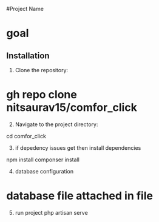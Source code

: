 #Project Name
# goal

## Installation
1. Clone the repository:
# gh repo clone nitsaurav15/comfor_click
2. Navigate to the project directory:

cd comfor_click

3. if depedency issues get then install dependencies

npm install 
componser install

4. database configuration
# database file attached in file

5. run project
php artisan serve

